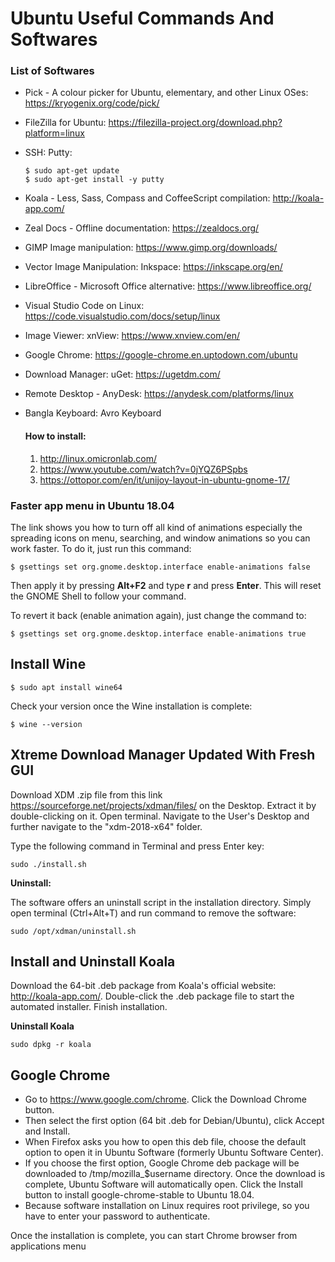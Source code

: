 # Ubuntu Useful Commands And Softwares


### List of Softwares

- Pick - A colour picker for Ubuntu, elementary, and other Linux OSes: https://kryogenix.org/code/pick/
- FileZilla for Ubuntu: https://filezilla-project.org/download.php?platform=linux
- SSH: Putty:

  ```
  $ sudo apt-get update
  $ sudo apt-get install -y putty
  ```

- Koala - Less, Sass, Compass and CoffeeScript compilation: http://koala-app.com/
- Zeal Docs - Offline documentation: https://zealdocs.org/
- GIMP Image manipulation: https://www.gimp.org/downloads/
- Vector Image Manipulation: Inkspace: https://inkscape.org/en/
- LibreOffice - Microsoft Office alternative: https://www.libreoffice.org/
- Visual Studio Code on Linux: https://code.visualstudio.com/docs/setup/linux
- Image Viewer: xnView: https://www.xnview.com/en/
- Google Chrome: https://google-chrome.en.uptodown.com/ubuntu
- Download Manager: uGet: https://ugetdm.com/
- Remote Desktop - AnyDesk: https://anydesk.com/platforms/linux
- Bangla Keyboard: Avro Keyboard
   #### How to install:
   1. http://linux.omicronlab.com/
   2. https://www.youtube.com/watch?v=0jYQZ6PSpbs
   3. https://ottopor.com/en/it/unijoy-layout-in-ubuntu-gnome-17/

### Faster app menu in Ubuntu 18.04

The link shows you how to turn off all kind of animations especially the spreading icons on menu, searching, and window animations so you can work faster. To do it, just run this command:

```
$ gsettings set org.gnome.desktop.interface enable-animations false
```

Then apply it by pressing **Alt+F2** and type **r** and press **Enter**. This will reset the GNOME Shell to follow your command.

To revert it back (enable animation again), just change the command to:

```
$ gsettings set org.gnome.desktop.interface enable-animations true
```

## Install Wine

```
$ sudo apt install wine64
```

Check your version once the Wine installation is complete: 

```
$ wine --version
```

## Xtreme Download Manager Updated With Fresh GUI

Download XDM .zip file from this link https://sourceforge.net/projects/xdman/files/ on the Desktop. Extract it by double-clicking on it. Open terminal. Navigate to the User's Desktop and further navigate to the "xdm-2018-x64" folder.

Type the following command in Terminal and press Enter key:

```
sudo ./install.sh
```

**Uninstall:**

The software offers an uninstall script in the installation directory. Simply open terminal (Ctrl+Alt+T) and run command to remove the software:
```
sudo /opt/xdman/uninstall.sh
```

## Install and Uninstall Koala

Download the 64-bit .deb package from Koala's official website: http://koala-app.com/. Double-click the .deb package file to start the automated installer. Finish installation.

**Uninstall Koala**
```
sudo dpkg -r koala
```

## Google Chrome

- Go to https://www.google.com/chrome. Click the Download Chrome button.
- Then select the first option (64 bit .deb for Debian/Ubuntu), click Accept and Install.
- When Firefox asks you how to open this deb file, choose the default option to open it in Ubuntu Software (formerly Ubuntu Software Center).
- If you choose the first option, Google Chrome deb package will be downloaded to /tmp/mozilla_$username directory. Once the download is complete, Ubuntu Software will automatically open. Click the Install button to install google-chrome-stable to Ubuntu 18.04.
- Because software installation on Linux requires root privilege, so you have to enter your password to authenticate.

Once the installation is complete, you can start Chrome browser from applications menu
